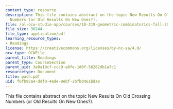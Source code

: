 ```yaml
---
content_type: resource
description: This file contains abstract on the topic New Results On Old Crossing
  Numbers (or Old Results On New Ones?).
file: /ol-ocw-studio-app/courses/18-319-geometric-combinatorics-fall-2005/f6fb95a4ddf04ede9ebf2bfbd461bda8_pach.pdf
file_size: 36244
file_type: application/pdf
learning_resource_types:
- Readings
license: https://creativecommons.org/licenses/by-nc-sa/4.0/
ocw_type: OCWFile
parent_title: Readings
parent_type: CourseSection
parent_uid: 3e0a18cf-ccc9-a8fe-1d0f-56282db1a7c1
resourcetype: Document
title: pach.pdf
uid: f6fb95a4-ddf0-4ede-9ebf-2bfbd461bda8
---
```

This file contains abstract on the topic New Results On Old Crossing Numbers (or Old Results On New Ones?).